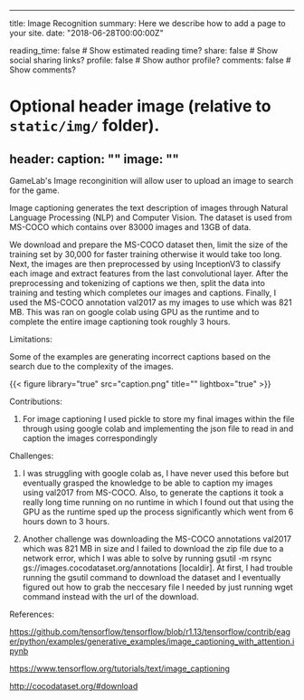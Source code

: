 

---
title: Image Recognition
summary: Here we describe how to add a page to your site.
date: "2018-06-28T00:00:00Z"

reading_time: false  # Show estimated reading time?
share: false  # Show social sharing links?
profile: false  # Show author profile?
comments: false  # Show comments?

# Optional header image (relative to `static/img/` folder).
header:
  caption: ""
  image: ""
---

GameLab's Image reconginition will allow user to upload an image to search for the game.

Image captioning generates the text description of images through Natural Language Processing (NLP) and Computer Vision. The dataset is used from MS-COCO which contains over 83000 images and 13GB of data. 

We download and prepare the MS-COCO dataset then, limit the size of the training set by 30,000 for faster training otherwise it would take too long. Next, the images are then preprocessed by using InceptionV3  to classify each image and extract features from the last convolutional layer. After the preprocessing and tokenizing of captions we then, split the data into training and testing which completes our images and captions. Finally, I used the MS-COCO annotation val2017 as my images to use which was 821 MB. This was ran on google colab using GPU as the runtime and to complete the entire image captioning took roughly 3 hours.

Limitations:

Some of the examples are generating incorrect captions based on the search due to the complexity of the images. 

{{< figure library="true" src="caption.png" title="" lightbox="true" >}}

Contributions:

1. For image captioning I used pickle to store my final images within the file through using google colab and implementing the json file to read in and caption the images correspondingly

Challenges:

1. I was struggling with google colab as, I have never used this before but eventually grasped the knowledge to be able to caption my images using val2017 from MS-COCO. Also, to generate the captions it took a really long time running on no runtime in which I found out that using the GPU as the runtime sped up the process significantly which went from 6 hours down to 3 hours.

2. Another challenge was downloading the MS-COCO annotations val2017 which was 821 MB in size and I failed to download the zip file due to a network error, which I was able to solve by running gsutil -m rsync gs://images.cocodataset.org/annotations [localdir]. At first, I had trouble running the gsutil command to download the dataset and I eventually figured out how to grab the neccesary file I needed by just running wget command instead with the url of the download.

References:

https://github.com/tensorflow/tensorflow/blob/r1.13/tensorflow/contrib/eager/python/examples/generative_examples/image_captioning_with_attention.ipynb

https://www.tensorflow.org/tutorials/text/image_captioning

http://cocodataset.org/#download


